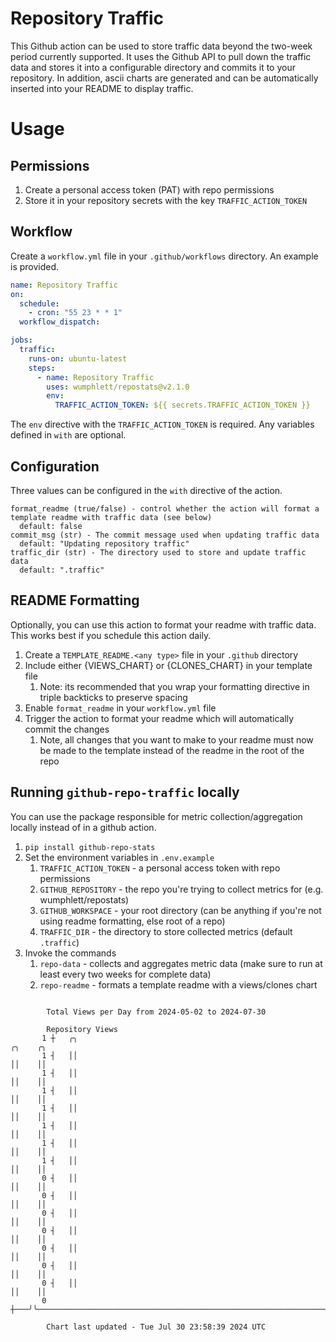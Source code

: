 # Repository Traffic

This Github action can be used to store traffic data beyond the two-week period currently supported.
It uses the Github API to pull down the traffic data and stores it into a configurable directory and commits it to your 
repository. In addition, ascii charts are generated and can be automatically inserted into your README to display traffic.

# Usage
## Permissions
1. Create a personal access token (PAT) with repo permissions
2. Store it in your repository secrets with the key `TRAFFIC_ACTION_TOKEN`

## Workflow
Create a `workflow.yml` file in your `.github/workflows` directory. An example is provided.

```yaml
name: Repository Traffic
on:
  schedule:
    - cron: "55 23 * * 1"
  workflow_dispatch:

jobs:
  traffic:
    runs-on: ubuntu-latest
    steps:
      - name: Repository Traffic
        uses: wumphlett/repostats@v2.1.0
        env:
          TRAFFIC_ACTION_TOKEN: ${{ secrets.TRAFFIC_ACTION_TOKEN }}
```
The `env` directive with the `TRAFFIC_ACTION_TOKEN` is required. Any variables defined in `with` are optional.

## Configuration
Three values can be configured in the `with` directive of the action.
```
format_readme (true/false) - control whether the action will format a template readme with traffic data (see below)
  default: false
commit_msg (str) - The commit message used when updating traffic data
  default: "Updating repository traffic"
traffic_dir (str) - The directory used to store and update traffic data
  default: ".traffic"
```

## README Formatting
Optionally, you can use this action to format your readme with traffic data. This works best if you schedule this action
daily.

1. Create a `TEMPLATE_README.<any type>` file in your `.github` directory
2. Include either {VIEWS_CHART} or {CLONES_CHART} in your template file
   1. Note: its recommended that you wrap your formatting directive in triple backticks to preserve spacing
3. Enable `format_readme` in your `workflow.yml` file
4. Trigger the action to format your readme which will automatically commit the changes
   1. Note, all changes that you want to make to your readme must now be made to the template instead of the readme in the root of the repo

## Running `github-repo-traffic` locally
You can use the package responsible for metric collection/aggregation locally instead of in a github action.

1. `pip install github-repo-stats`
2. Set the environment variables in `.env.example`
   1. `TRAFFIC_ACTION_TOKEN` - a personal access token with repo permissions
   2. `GITHUB_REPOSITORY` - the repo you're trying to collect metrics for (e.g. wumphlett/repostats)
   3. `GITHUB_WORKSPACE` - your root directory (can be anything if you're not using readme formatting, else root of a repo)
   4. `TRAFFIC_DIR` - the directory to store collected metrics (default `.traffic`)
3. Invoke the commands
   1. `repo-data` - collects and aggregates metric data (make sure to run at least every two weeks for complete data)
   2. `repo-readme` - formats a template readme with a views/clones chart

```

        Total Views per Day from 2024-05-02 to 2024-07-30

        Repository Views
       1 ┼   ╭╮                                                                    ╭╮    ╭╮
       1 ┤   ││                                                                    ││    ││
       1 ┤   ││                                                                    ││    ││
       1 ┤   ││                                                                    ││    ││
       1 ┤   ││                                                                    ││    ││
       1 ┤   ││                                                                    ││    ││
       1 ┤   ││                                                                    ││    ││
       1 ┤   ││                                                                    ││    ││
       0 ┤   ││                                                                    ││    ││
       0 ┤   ││                                                                    ││    ││
       0 ┤   ││                                                                    ││    ││
       0 ┤   ││                                                                    ││    ││
       0 ┤   ││                                                                    ││    ││
       0 ┤   ││                                                                    ││    ││
       0 ┤   ││                                                                    ││    ││
       0 ┼───╯╰────────────────────────────────────────────────────────────────────╯╰────╯╰────────

        Chart last updated - Tue Jul 30 23:58:39 2024 UTC
        
```
